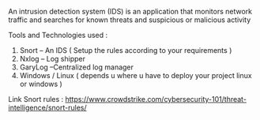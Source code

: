 An intrusion detection system (IDS) is an application that monitors network traffic and searches for known threats and suspicious or malicious activity

Tools and Technologies used :
1. Snort – An IDS ( Setup the rules according to your requirements )
2. Nxlog – Log shipper
3. GaryLog –Centralized log manager
4. Windows / Linux ( depends u where u have to deploy your project linux or windows )


Link Snort rules : https://www.crowdstrike.com/cybersecurity-101/threat-intelligence/snort-rules/
